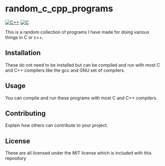 # random_c_cpp_programs

[![C++](https://img.shields.io/badge/C++-Solutions-blue.svg?style=flat&logo=c%2B%2B)](https://your-link)
[![C](https://img.shields.io/badge/C-Solutions-blue.svg?style=flat&logo=c)](https://your-link)

This is a random collection of programs I have made for doing various things in C or c++.

## Installation

These do not need to be installed but can be compiled and run with most C and C++ compilers like the gcc and GNU set of compilers.

## Usage

You can compile and run these programs with most C and C++ compilers.

## Contributing

Explain how others can contribute to your project.

## License

These are all licensed under the MIT license which is included with this repository
